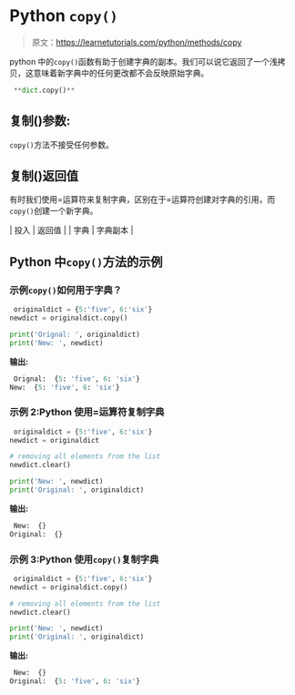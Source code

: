 # Python `copy()`

> 原文：<https://learnetutorials.com/python/methods/copy>

python 中的`copy()`函数有助于创建字典的副本。我们可以说它返回了一个浅拷贝，这意味着新字典中的任何更改都不会反映原始字典。

```py
 **dict.copy()** 

```

## 复制()参数:

`copy()`方法不接受任何参数。

## 复制()返回值

有时我们使用=运算符来复制字典，区别在于=运算符创建对字典的引用，而`copy()`创建一个新字典。

| 投入 | 返回值 |
| 字典 | 字典副本 |

## Python 中`copy()`方法的示例

### 示例`copy()`如何用于字典？

```py
 originaldict = {5:'five', 6:'six'}
newdict = originaldict.copy()

print('Orignal: ', originaldict)
print('New: ', newdict) 

```

**输出:**

```py
 Orignal:  {5: 'five', 6: 'six'}
New:  {5: 'five', 6: 'six'} 
```

### 示例 2:Python 使用=运算符复制字典

```py
 originaldict = {5:'five', 6:'six'}
newdict = originaldict

# removing all elements from the list
newdict.clear()

print('New: ', newdict)
print('Original: ', originaldict) 

```

**输出:**

```py
 New:  {}
Original:  {} 
```

### 示例 3:Python 使用`copy()`复制字典

```py
 originaldict = {5:'five', 6:'six'}
newdict = originaldict.copy()

# removing all elements from the list
newdict.clear()

print('New: ', newdict)
print('Original: ', originaldict) 

```

**输出:**

```py
 New:  {}
Original:  {5: 'five', 6: 'six'} 
```